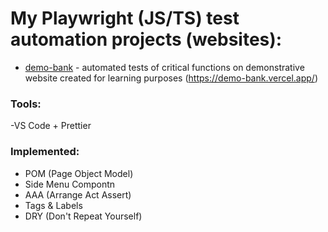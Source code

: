 # My Playwright (JS/TS) test automation projects (websites): 
- [demo-bank](https://github.com/fiszym/Playwright_0/tree/a4fc01d16c21419931a2ec8de9afb702eb94de26/demo-bank) - automated tests of critical functions on demonstrative website created for learning purposes (https://demo-bank.vercel.app/)

### Tools:
-VS Code + Prettier

### Implemented: 
- POM (Page Object Model)
- Side Menu Compontn
- AAA (Arrange Act Assert)
- Tags & Labels
- DRY (Don't Repeat Yourself)

